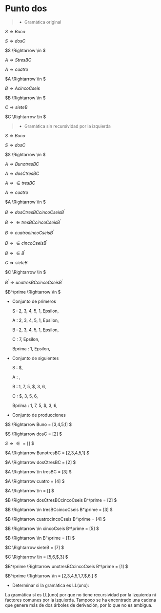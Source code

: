 # **Punto dos**

>* Gramática original

$S \Rightarrow Buno$

$S \Rightarrow dosC$

$S \Rightarrow \in $

$A \Rightarrow StresBC$

$A \Rightarrow cuatro$

$A \Rightarrow \in $

$B \Rightarrow AcincoCseis$

$B \Rightarrow \in $

$C \Rightarrow sieteB$

$C \Rightarrow \in  $

>* Gramática sin recursividad por la   izquierda

$S \Rightarrow Buno$

$S \Rightarrow dosC$

$S \Rightarrow \in $

$A \Rightarrow BunotresBC$

$A \Rightarrow dosCtresBC$

$A \Rightarrow \in tresBC$

$A \Rightarrow cuatro$

$A \Rightarrow \in $

$B \Rightarrow dosCtresBCcincoCseis B^\prime$

$B \Rightarrow \in tresBCcincoCseis B^\prime$

$B \Rightarrow cuatrocincoCseis B^\prime$

$B \Rightarrow \in cincoCseis B^\prime$

$B \Rightarrow \in B^\prime$

$C \Rightarrow sieteB$

$C \Rightarrow \in $

$B^\prime \Rightarrow unotresBCcincoCseis B^\prime$

$B^\prime \Rightarrow \in $

* Conjunto de primeros

    S  :  2, 3, 4, 5, 1, Epsilon, 

    A  :  2, 3, 4, 5, 1, Epsilon, 

    B  :  2, 3, 4, 5, 1, Epsilon, 

    C  :  7, Epsilon, 

    Bprima  :  1, Epsilon, 

* Conjunto de siguientes

    S  :  $, 

    A  :  ,

    B  :  1, 7, 5, $, 3, 6, 

    C  :  $, 3, 5, 6, 

    Bprima  :  1, 7, 5, $, 3, 6,  

* Conjunto de producciones


$S \Rightarrow Buno = [3,4,5,1] $

$S \Rightarrow dosC = [2] $

$S \Rightarrow \in = [$] $

$A \Rightarrow BunotresBC = [2,3,4,5,1] $

$A \Rightarrow dosCtresBC = [2] $

$A \Rightarrow \in tresBC = [3] $

$A \Rightarrow cuatro = [4] $

$A \Rightarrow \in  = [] $

$B \Rightarrow dosCtresBCcincoCseis B^\prime = [2] $

$B \Rightarrow \in tresBCcincoCseis B^\prime = [3] $


$B \Rightarrow cuatrocincoCseis B^\prime = [4] $

$B \Rightarrow \in cincoCseis B^\prime = [5] $

$B \Rightarrow \in B^\prime = [1] $

$C \Rightarrow sieteB = [7] $

$C \Rightarrow \in  = [5,6,\$,3] $

$B^\prime \Rightarrow unotresBCcincoCseis B^\prime = [1] $

$B^\prime \Rightarrow \in = [2,3,4,5,1,7,\$,6,] $

* Determinar si la gramática es LL(uno):

La gramática sí es LL(uno) por que no tiene recursividad por la izquierda ni factores comunes por la izquierda. Tampoco se ha encontrado una cadena que genere más de dos árboles de derivación, por lo que no es ambigua.
